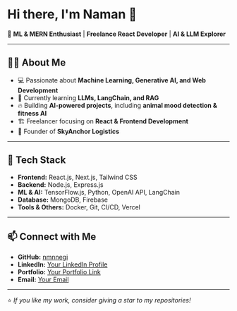 # Hi there, I'm Naman 👋  

🚀 **ML & MERN Enthusiast** | **Freelance React Developer** | **AI & LLM Explorer**  

---

## 👨‍💻 About Me  
- 💻 Passionate about **Machine Learning, Generative AI, and Web Development**  
- 🌱 Currently learning **LLMs, LangChain, and RAG**  
- 🔥 Building **AI-powered projects**, including **animal mood detection & fitness AI**  
- 🏗️ Freelancer focusing on **React & Frontend Development**  
- 🚚 Founder of **SkyAnchor Logistics**  

---

## 🔧 Tech Stack  
- **Frontend:** React.js, Next.js, Tailwind CSS  
- **Backend:** Node.js, Express.js  
- **ML & AI:** TensorFlow.js, Python, OpenAI API, LangChain  
- **Database:** MongoDB, Firebase  
- **Tools & Others:** Docker, Git, CI/CD, Vercel  

---

## 📫 Connect with Me  
- **GitHub:** [nmnnegi](https://github.com/nmnnegi)  
- **LinkedIn:** [Your LinkedIn Profile](#)  
- **Portfolio:** [Your Portfolio Link](#)  
- **Email:** [Your Email](#)  

---

⭐️ *If you like my work, consider giving a star to my repositories!*  


